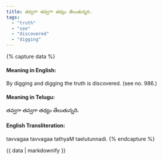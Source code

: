 ```yaml
---
title: తవ్వగా తవ్వగా తథ్యం తేలుతున్నది.
tags:
  - "truth"
  - "see"
  - "discovered"
  - "digging"
---
```


{% capture data %}
#### Meaning in English:
By digging and digging the truth is discovered.
(see no. 986.)

#### Meaning in Telugu:
తవ్వగా తవ్వగా తథ్యం తేలుతున్నది.

#### English Transliteration:
tavvagaa tavvagaa tathyaM taelutunnadi.
{% endcapture %}

{{ data | markdownify }}

